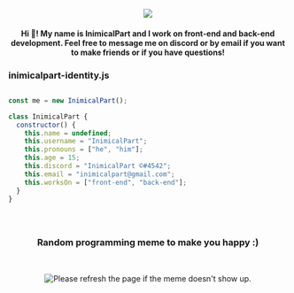 
  <p align="center">
  <img src="https://i.imgur.com/epCPAX1.png"
       </p>
 
<h4 align="center">
  Hi 👋! My name is InimicalPart and I work on front-end and back-end development. Feel free to message me on discord or by email if you want to make friends or if you have questions!
</h4>
  <!--<p align="center">When you clicked my profile, I was
<img style="width:300px;height:23px;" src="https://inimicalpart.com/api/yearsOld"></img>
   years old</p>
</p>-->

<!--Congrats! You found an easter egg. The code you see above will tell you my age very accurately. Unfortunately, inimicalpart.com isn't registered by me yet (but will soon :D)-->
<h3 align="left">
  inimicalpart-identity.js
</h3>

##

```javascript
const me = new InimicalPart();

class InimicalPart {
  constructor() {
    this.name = undefined;
    this.username = "InimicalPart";
    this.pronouns = ["he", "him"];
    this.age = 15;
    this.discord = "InimicalPart ©#4542";
    this.email = "inimicalpart@gmail.com";
    this.worksOn = ["front-end", "back-end"];
  }
}

```
<br>

##


<h3 align="center">
  Random programming meme to make you happy :)
</h3>
<br>

<p align="center">
<img src='https://random-memer.herokuapp.com/' title="Random Meme" alt="Please refresh the page if the meme doesn't show up.">
</p>

